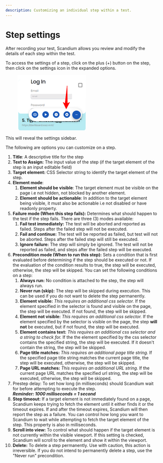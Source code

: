 ```yaml
---
description: Customizing an individual step within a test.
---
```


# Step settings

After recording your test, Scandium allows you review and modify the details of each step within the test.

To access the settings of a step, click on the plus (+) button on the step, then click on the settings icon in the expanded options.

<figure><img src=".gitbook/assets/image (34).png" alt=""><figcaption></figcaption></figure>

This will reveal the settings sidebar.

The following are options you can customize on a step.

1. **Title**: A descriptive title for the step
2. **Text to Assign:** The input value of the step (if the target element of the step is an input editable field)
3. **Target element:** CSS Selector string to identify the target element of the step.
4. **Element mode**:
   1. **Element should be visible**: The target element must be visible on the page i.e not hidden, not blocked by another element.
   2. **Element should be actionable**: In addition to the target element being visible, it must also be actionable i.e not disabled or have readonly property.
5. **Failure mode (When this step fails):** Determines what should happen to the test if the step fails. There are three (3) modes available:
   1. **Fail test immediately:** The test will be aborted and reported as failed. Steps after the failed step will not be executed.
   2. **Fail and continue:** The test will be reported as failed, but test will not be aborted. Steps after the failed step will still be executed.
   3. **Ignore failure:** The step will simply be ignored. The test will not be reported as failed, and steps after the failed step will be executed.
6. **Precondition mode (When to run this step):** Sets a condition that is first evaluated before determining if the step should be executed or not. If the evaluation of the condition results to true, the step will be executed, otherwise, the step will be skipped. You can set the following conditions on a step:
   1. **Always run:** No condition is attached to the step, the step will always run.
   2. **Never run (skip):** The step will be skipped during execution. This can be used if you do not want to delete the step permanently.
   3. **Element visible:** _This requires an additional css selector._ If the element specified in the selector is found and visible on the page, the step will be executed. If not found, the step will be skipped.
   4. **Element not visible:** _This requires an additional css selector._ If the element specified by the selector is visible on the page, the step **will not** be executed, but if not found, the step will be executed.
   5. **Element contains text:** _This requires an additional css selector and a string to check for._ If the the element specified by the css selector contains the specified string, the step will be executed. If it doesn't contain the string, the step will be skipped.
   6. **Page title matches:** _This requires an additional page title string._ If the specified page title string matches the current page title, the step will be executed, otherwise, the step will be skipped.
   7. **Page URL matches:** _This requires an additional URL string._ If the current page URL matches the specified url string, the step will be executed, otherwise, the step will be skipped.
7. Prestep delay: To set how long (in milliseconds) should Scandium wait for before attempting to execute the step.\
   _**Reminder: 1000 milliseconds = 1 second**_
8. **Step timeout:** If a target element is not immediately found on a page, Scandium keeps trying to fetch the element until it either finds it or the timeout expires. If and after the timeout expires, Scandium will then report the step as a failure. You can control how long you want to Scandium to wait while attempting to fetch the target element of the step. This property is also in milliseconds.
9. **Scroll into view:** To control what should happen if the target element is not currently within the visible viewport. If this setting is checked, Scandium will scroll to the element and show it within the viewport.
10. **Delete:** To delete a step permanently. Use with caution, this action is irreversible. If you do not intend to permanently delete a step, use the "Never run" precondition.
